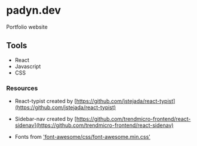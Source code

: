 # padyn.dev
Portfolio website

## Tools
- React
- Javascript
- CSS

### Resources
- React-typist created by [https://github.com/jstejada/react-typist](https://github.com/jstejada/react-typist)

- Sidebar-nav created by [https://github.com/trendmicro-frontend/react-sidenav](https://github.com/trendmicro-frontend/react-sidenav)

- Fonts from ['font-awesome/css/font-awesome.min.css']('font-awesome/css/font-awesome.min.css')

